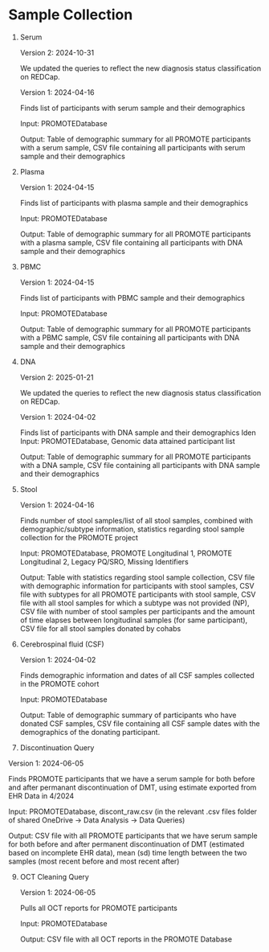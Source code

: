 # Sample Collection

1. Serum

   Version 2: 2024-10-31

   We updated the queries to reflect the new diagnosis status classification on REDCap.

   Version 1: 2024-04-16

   Finds list of participants with serum sample and their demographics

   Input: PROMOTEDatabase

   Output: Table of demographic summary for all PROMOTE participants with a serum sample, CSV file containing all participants with serum sample and their demographics
   
3. Plasma

   Version 1: 2024-04-15

   Finds list of participants with plasma sample and their demographics

   Input: PROMOTEDatabase

   Output: Table of demographic summary for all PROMOTE participants with a plasma sample, CSV file containing all participants with DNA sample and their demographics

5. PBMC

   Version 1: 2024-04-15

   Finds list of participants with PBMC sample and their demographics

   Input: PROMOTEDatabase

   Output: Table of demographic summary for all PROMOTE participants with a PBMC sample, CSV file containing all participants with DNA sample and their demographics
   
6. DNA

   Version 2: 2025-01-21

   We updated the queries to reflect the new diagnosis status classification on REDCap.

   Version 1: 2024-04-02

   Finds list of participants with DNA sample and their demographics
 Iden
   Input: PROMOTEDatabase, Genomic data attained participant list

   Output: Table of demographic summary for all PROMOTE participants with a DNA sample, CSV file containing all participants with DNA sample and their demographics
   
8. Stool

   Version 1: 2024-04-16

   Finds number of stool samples/list of all stool samples, combined with demographic/subtype information, statistics regarding stool sample collection for the PROMOTE project

   Input: PROMOTEDatabase, PROMOTE Longitudinal 1, PROMOTE Longitudinal 2, Legacy PQ/SRO, Missing Identifiers

   Output: Table with statistics regarding stool sample collection, CSV file with demographic information for participants with stool samples, CSV file with subtypes for all PROMOTE participants with stool sample, CSV file with all stool samples for which a subtype was not provided (NP), CSV file with number of stool samples per participants and the amount of time elapses between longitudinal samples (for same participant), CSV file for all stool samples donated by cohabs
   
9. Cerebrospinal fluid (CSF)

   Version 1: 2024-04-02

   Finds demographic information and dates of all CSF samples collected in the PROMOTE cohort

   Input: PROMOTEDatabase

   Output: Table of demographic summary of participants who have donated CSF samples, CSV file containing all CSF sample dates with the demographics of the donating participant.

10. Discontinuation Query

   Version 1: 2024-06-05

   Finds PROMOTE participants that we have a serum sample for both before and after permanant discontinuation of DMT, using estimate exported from EHR Data in 4/2024

   Input: PROMOTEDatabase, discont_raw.csv (in the relevant .csv files folder of shared OneDrive -> Data Analysis -> Data Queries)

   Output: CSV file with all PROMOTE participants that we have serum sample for both before and after permanent discontinuation of DMT (estimated based on incomplete EHR data), mean (sd) time length between the two samples (most recent before and most recent after)

9. OCT Cleaning Query

   Version 1: 2024-06-05

   Pulls all OCT reports for PROMOTE participants

   Input: PROMOTEDatabase

   Output: CSV file with all OCT reports in the PROMOTE Database
